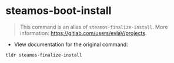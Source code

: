 # steamos-boot-install

> This command is an alias of `steamos-finalize-install`.
> More information: <https://gitlab.com/users/evlaV/projects>.

- View documentation for the original command:

`tldr steamos-finalize-install`

